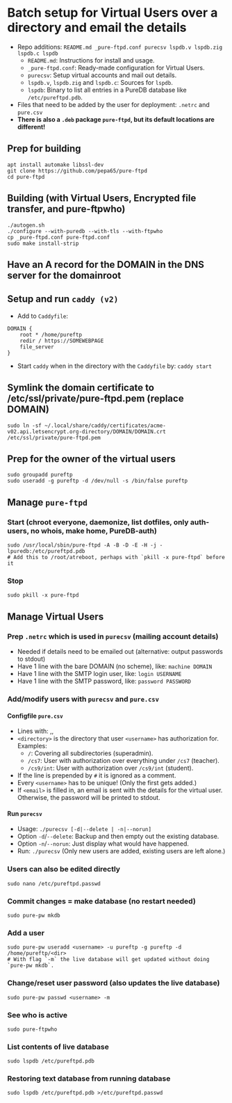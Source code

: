 # Batch setup for Virtual Users over a directory and email the details

* Repo additions: `README.md _pure-ftpd.conf purecsv lspdb.v lspdb.zig lspdb.c lspdb`
  - `README.md`: Instructions for install and usage.
  - `_pure-ftpd.conf`: Ready-made configuration for Virtual Users.
  - `purecsv`: Setup virtual accounts and mail out details.
  - `lspdb.v`, `lspdb.zig` and `lspdb.c`: Sources for `lspdb`.
  - `lspdb`: Binary to list all entries in a PureDB database like `/etc/pureftpd.pdb`.
* Files that need to be added by the user for deployment: `.netrc` and `pure.csv`
* **There is also a `.deb` package `pure-ftpd`, but its default locations are different!**

## Prep for building
```
apt install automake libssl-dev
git clone https://github.com/pepa65/pure-ftpd
cd pure-ftpd
```

## Building (with Virtual Users, Encrypted file transfer, and pure-ftpwho)
```
./autogen.sh 
./configure --with-puredb --with-tls --with-ftpwho
cp _pure-ftpd.conf pure-ftpd.conf
sudo make install-strip
```

## Have an A record for the DOMAIN in the DNS server for the domainroot

## Setup and run `caddy (v2)`
* Add to `Caddyfile`:
```
DOMAIN {
	root * /home/pureftp
	redir / https://SOMEWEBPAGE
	file_server
}
```
* Start `caddy` when in the directory with the `Caddyfile` by: `caddy start`

## Symlink the domain certificate to /etc/ssl/private/pure-ftpd.pem (replace DOMAIN)
`sudo ln -sf ~/.local/share/caddy/certificates/acme-v02.api.letsencrypt.org-directory/DOMAIN/DOMAIN.crt /etc/ssl/private/pure-ftpd.pem`

## Prep for the owner of the virtual users
```
sudo groupadd pureftp
sudo useradd -g pureftp -d /dev/null -s /bin/false pureftp
```

## Manage `pure-ftpd`

### Start (chroot everyone, daemonize, list dotfiles, only auth-users, no whois, make home, PureDB-auth)
```
sudo /usr/local/sbin/pure-ftpd -A -B -D -E -H -j -lpuredb:/etc/pureftpd.pdb
# Add this to /root/atreboot, perhaps with `pkill -x pure-ftpd` before it
```

### Stop
`sudo pkill -x pure-ftpd`

## Manage Virtual Users

### Prep `.netrc` which is used in `purecsv` (mailing account details)
* Needed if details need to be emailed out (alternative: output passwords to stdout)
* Have 1 line with the bare DOMAIN (no scheme), like: `machine DOMAIN`
* Have 1 line with the SMTP login user, like: `login USERNAME`
* Have 1 line with the SMTP password, like: `password PASSWORD`

### Add/modify users with `purecsv` and `pure.csv`

#### Configfile `pure.csv`
* Lines with: <directory>,<username>,<email>
* `<directory>` is the directory that user `<username>` has authorization for. Examples:
  - `/`: Covering all subdirectories (superadmin).
  - `/cs7`: User with authorization over everything under `/cs7` (teacher).
  - `/cs9/int`: User with authorization over `/cs9/int` (student).
* If the line is prepended by `#` it is ignored as a comment.
* Every `<username>` has to be unique! (Only the first gets added.)
* If `<email>` is filled in, an email is sent with the details for the virtual user.
  Otherwise, the password will be printed to stdout.

#### Run `purecsv`
* Usage: `./purecsv [-d|--delete | -n|--norun]`
* Option `-d`/`--delete`: Backup and then empty out the existing database.
* Option `-n`/`--norun`: Just display what would have happened.
* Run: `./purecsv` (Only new users are added, existing users are left alone.)

### Users can also be edited directly
`sudo nano /etc/pureftpd.passwd`

### Commit changes = make database (no restart needed)
`sudo pure-pw mkdb`

### Add a user
```
sudo pure-pw useradd <username> -u pureftp -g pureftp -d /home/pureftp/<dir>
# With flag `-m` the live database will get updated without doing `pure-pw mkdb`.
```

### Change/reset user password (also updates the live database)
`sudo pure-pw passwd <username> -m`

### See who is active
`sudo pure-ftpwho`

### List contents of live database
`sudo lspdb /etc/pureftpd.pdb`

### Restoring text database from running database
`sudo lspdb /etc/pureftpd.pdb >/etc/pureftpd.passwd`
